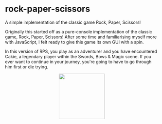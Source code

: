 # rock-paper-scissors
A simple implementation of the classic game Rock, Paper, Scissors!

Originally this started off as a pure-console implementation of the classic game, Rock, Paper, Scissors! After some time and familiarising myself more with JavaScript, I felt ready to give this game its own GUI with a spin.

In this version of RPS, you play as an adventurer and you have encountered Cakie, a legendary player within the Swords, Bows & Magic scene. If you ever want to continue in your journey, you're going to have to go through him first or die trying.

<p align="center">
  <img height="150" src="https://user-images.githubusercontent.com/97433296/168409678-2425c3d2-3d15-4ca9-9c1b-3a3fe2ce8342.gif">
</p>

